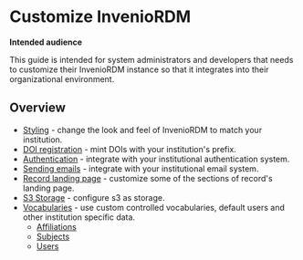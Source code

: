 # Customize InvenioRDM

**Intended audience**

This guide is intended for system administrators and developers that needs to customize their
InvenioRDM instance so that it integrates into their organizational environment.

## Overview

- [Styling](styling.md) - change the look and feel of InvenioRDM to match your institution.
- [DOI registration](dois.md) - mint DOIs with your institution's prefix.
- [Authentication](authentication.md) - integrate with your institutional authentication system.
- [Sending emails](emails.md) - integrate with your institutional email system.
- [Record landing page](record_landing_page.md) - customize some of the sections of record's landing page.
- [S3 Storage](s3.md) - configure s3 as storage.
- [Vocabularies](vocabularies/index.md) - use custom controlled vocabularies, default users and other institution specific data.
    - [Affiliations](vocabularies/affiliations.md)
    - [Subjects](vocabularies/subjects.md)
    - [Users](vocabularies/users.md)
